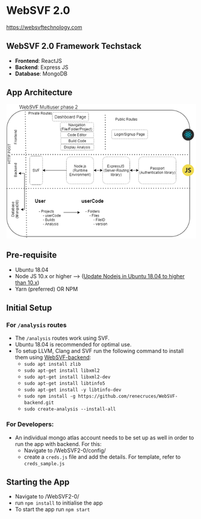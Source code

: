 # **WebSVF 2.0**

https://websvftechnology.com

## **WebSVF 2.0 Framework Techstack**

- **Frontend**: ReactJS
- **Backend**: Express JS
- **Database**: MongoDB

## **App Architecture**

![Alt text](./docs/images/websvf2-0-architecture.png)

## **Pre-requisite**

- Ubuntu 18.04
- Node JS 10.x or higher --> ([Update Nodejs in Ubuntu 18.04 to higher than 10.x](https://linuxize.com/post/how-to-install-node-js-on-ubuntu-18.04/))
- Yarn (preferred) OR NPM

## **Initial Setup**

### **For `/analysis` routes**

- The `/analysis` routes work using SVF.
- Ubuntu 18.04 is recommended for optimal use.
- To setup LLVM, Clang and SVF run the following command to install them using [WebSVF-backend](https://www.npmjs.com/package/@websvf/create-analysis):
  - `sudo apt install zlib`
  - `sudo apt-get install libxml2`
  - `sudo apt-get install libxml2-dev`
  - `sudo apt-get install libtinfo5`
  - `sudo apt-get install -y libtinfo-dev`
  - `sudo npm install -g https://github.com/renecruces/WebSVF-backend.git`
  - `sudo create-analysis --install-all`

### **For Developers:**

- An individual mongo atlas account needs to be set up as well in order to run the app with backend. For this:
  - Navigate to /WebSVF2-0/config/
  - create a `creds.js` file and add the details. For template, refer to `creds_sample.js`

## **Starting the App**

- Navigate to /WebSVF2-0/
- run `npm install` to initialise the app
- To start the app run `npm start`
